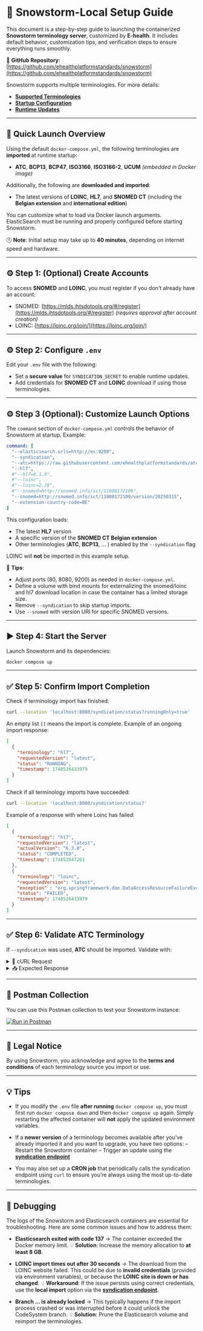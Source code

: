 # 🧊 Snowstorm-Local Setup Guide

This document is a step-by-step guide to launching the containerized **Snowstorm terminology server**, customized by **E-health**. It includes default behavior, customization tips, and verification steps to ensure everything runs smoothly.

📎 **GitHub Repository**: [https://github.com/ehealthplatformstandards/snowstorm](https://github.com/ehealthplatformstandards/snowstorm)

Snowstorm supports multiple terminologies. For more details:
- [**Supported Terminologies**](syndication/syndication-terminologies.md)
- [**Startup Configuration**](syndication/syndication-on-startup.md)
- [**Runtime Updates**](syndication/syndication-on-runtime.md)

---

## 🚀 Quick Launch Overview

Using the default `docker-compose.yml`, the following terminologies are **imported** at runtime startup:

- **ATC**, **BCP13**, **BCP47**, **ISO3166**, **ISO3166-2**, **UCUM** *(embedded in Docker image)*

Additionally, the following are **downloaded and imported**:
- The latest versions of **LOINC**, **HL7**, and **SNOMED CT** (including the **Belgian extension** and **international edition**)

You can customize what to load via Docker launch arguments. ElasticSearch must be running and properly configured before starting Snowstorm.

🕒 **Note**: Initial setup may take up to **40 minutes**, depending on internet speed and hardware.

---

## ⚙️ Step 1: (Optional) Create Accounts

To access **SNOMED** and **LOINC**, you must register if you don't already have an account:
- SNOMED: [https://mlds.ihtsdotools.org/#/register](https://mlds.ihtsdotools.org/#/register) *(requires approval after account creation)*
- LOINC: [https://loinc.org/join/](https://loinc.org/join/)

---

## ⚙️ Step 2: Configure `.env`

Edit your `.env` file with the following:

- Set a **secure value** for `SYNDICATION_SECRET` to enable runtime updates.
- Add credentials for **SNOMED CT** and **LOINC** download if using those terminologies.

---

## ⚙️ Step 3 (Optional): Customize Launch Options

The `command` section of `docker-compose.yml` controls the behavior of Snowstorm at startup. Example:

```yaml
command: [
  "--elasticsearch.urls=http://es:9200",
  "--syndication",
  "--atc=https://raw.githubusercontent.com/ehealthplatformstandards/atc-terminology-publisher/main/atc-codesystem.csv"
  "--hl7",
  #"--hl7=6.1.0",
  #"--loinc",
  #"--loinc=2.78",
  #"--snomed=http://snomed.info/sct/11000172109",
  "--snomed=http://snomed.info/sct/11000172109/version/20250315",
  "--extension-country-code=BE"
]
```
This configuration loads:

* The latest **HL7** version
* A specific version of the **SNOMED CT Belgian extension**
* Other terminologies (**ATC**, **BCP13**, ... ) enabled by the `--syndication` flag

LOINC will **not** be imported in this example setup.

📌 **Tips**:
- Adjust ports (80, 8080, 9200) as needed in `docker-compose.yml`.
- Define a volume with bind mounts for externalizing the snomed/loinc and hl7 download location in case the container has a limited storage size.
- Remove `--syndication` to skip startup imports.
- Use `--snomed` with version URI for specific SNOMED versions.

---

## ▶️ Step 4: Start the Server

Launch Snowstorm and its dependencies:

```bash
docker compose up
```

---

## ✅ Step 5: Confirm Import Completion

Check if terminology import has finished:

```bash
curl --location 'localhost:8080/syndication/status?runningOnly=true'
```

An empty list `[]` means the import is complete. Example of an ongoing import response:

```json
[
  {
    "terminology": "hl7",
    "requestedVersion": "latest",
    "status": "RUNNING",
    "timestamp": 1748526433979
  }
]
```

Check if all terminology imports have succeeded:

```bash
curl --location 'localhost:8080/syndication/status?'
```

Example of a response with where Loinc has failed:

```json
[
  {
    "terminology": "hl7",
    "requestedVersion": "latest",
    "actualVersion": "6.3.0",
    "status": "COMPLETED",
    "timestamp": 174852647261
  },
  {
    "terminology": "loinc",
    "requestedVersion": "latest",
    "exception" : "org.springframework.dao.DataAccessResourceFailureException: Connection refused",
    "status": "FAILED",
    "timestamp": 1748526433979
  }
]
```

---

## ✅ Step 6: Validate ATC Terminology

If `--syndication` was used, **ATC** should be imported. Validate with:

<details>
<summary>🧾 cURL Request</summary>

```bash
curl --location 'http://localhost:8080/fhir/CodeSystem/$validate-code?=null' \
--header 'Content-Type: application/json' \
--data '{
  "resourceType": "Parameters",
  "parameter": [
    {
      "name": "coding",
      "valueCoding": {
        "system": "http://whocc.no/atc",
        "code": "J07CA09"
      }
    },
    {
      "name": "displayLanguage",
      "valueString": "en, en-US"
    },
    {
      "name": "default-to-latest-version",
      "valueBoolean": true
    },
    {
      "name": "cache-id",
      "valueId": "b86ac430-2d44-4343-a344-544cab8c36db"
    },
    {
      "name": "includeDesignations",
      "valueBoolean": true
    },
    {
      "name": "diagnostics",
      "valueBoolean": true
    }
  ]
}'
```

</details>

<details>
<summary>📥 Expected Response</summary>

```json
{
  "resourceType": "Parameters",
  "parameter": [
    {
      "name": "result",
      "valueBoolean": true
    },
    {
      "name": "code",
      "valueCode": "J07CA09"
    },
    {
      "name": "system",
      "valueUri": "http://whocc.no/atc"
    },
    {
      "name": "version",
      "valueString": "0"
    },
    {
      "name": "display",
      "valueString": "diphtheria-haemophilus influenzae B-pertussis-poliomyelitis-tetanus-hepatitis B"
    }
  ]
}
```

</details>

---

## 🧪 Postman Collection

You can use this Postman collection to test your Snowstorm instance:

[![Run in Postman](https://run.pstmn.io/button.svg)](https://app.getpostman.com/run-collection/2126838-a60204ed-27e8-4c12-8358-ea58be02a431?action=collection%2Ffork&source=rip_markdown&collection-url=entityId%3D2126838-a60204ed-27e8-4c12-8358-ea58be02a431%26entityType%3Dcollection%26workspaceId%3D2e13e762-0976-4818-a6d8-07850f2523ad)

---

## 📌 Legal Notice

By using Snowstorm, you acknowledge and agree to the **terms and conditions** of each terminology source you import or use.

---

## 💡 Tips

* If you modify the `.env` file **after running** `docker compose up`, you must first run `docker compose down` and then `docker compose up` again.
  Simply restarting the affected container will **not** apply the updated environment variables.

* If a **newer version** of a terminology becomes available after you’ve already imported it and you want to upgrade, you have two options:
  – Restart the Snowstorm container
  – Trigger an update using the [**syndication endpoint**](syndication/syndication-on-runtime.md)

* You may also set up a **CRON job** that periodically calls the syndication endpoint using `curl` to ensure you’re always using the most up-to-date terminologies.

---

## 🐛 Debugging

The logs of the Snowstorm and Elasticsearch containers are essential for troubleshooting. Here are some common issues and how to address them:

* **Elasticsearch exited with code 137**
  → The container exceeded the Docker memory limit.
  💡 **Solution**: Increase the memory allocation to **at least 8 GB**.

* **LOINC import times out after 30 seconds**
  → The download from the LOINC website failed.
  This could be due to **invalid credentials** (provided via environment variables), or because the **LOINC site is down or has changed**.
  💡 **Workaround**: If the issue persists using correct credentials, use the **local import** option via the [**syndication endpoint**](syndication/syndication-on-runtime.md).

* **Branch ... is already locked**
  → This typically happens if the import process crashed or was interrupted before it could unlock the CodeSystem branch.
  💡 **Solution**: Prune the Elasticsearch volume and reimport the terminologies.

